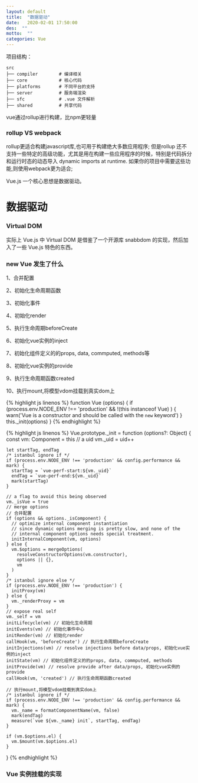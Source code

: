 ```yaml
---
layout: default
title:  "数据驱动"
date:   2020-02-01 17:50:00
des:  ""
motto:  ""
categories: Vue
---
```


项目结构：

    src
    ├── compiler        # 编译相关
    ├── core            # 核心代码
    ├── platforms       # 不同平台的支持
    ├── server          # 服务端渲染
    ├── sfc             # .vue 文件解析
    ├── shared          # 共享代码

vue通过rollup进行构建，比npm更轻量

### rollup VS webpack

rollup更适合构建javascript库,也可用于构建绝大多数应用程序;
但是rollup 还不支持一些特定的高级功能，尤其是用在构建一些应用程序的时候，特别是代码拆分和运行时态的动态导入 dynamic imports at runtime.
如果你的项目中需要这些功能,则使用webpack更为适合;

Vue.js 一个核心思想是数据驱动。

# 数据驱动

### Virtual DOM

实际上 Vue.js 中 Virtual DOM 是借鉴了一个开源库 snabbdom 的实现，然后加入了一些 Vue.js 特色的东西。

### new Vue 发生了什么

1、合并配置

2、初始化生命周期函数

3、初始化事件

4、初始化render

5、执行生命周期beforeCreate

6、初始化vue实例的inject

7、初始化组件定义的的props, data, commputed, methods等

8、初始化vue实例的provide

9、执行生命周期函数created

10、执行mount,将模型vdom挂载到真实dom上


{% highlight js linenos %}
function Vue (options) {
  if (process.env.NODE_ENV !== 'production' &&
    !(this instanceof Vue)
  ) {
    warn('Vue is a constructor and should be called with the `new` keyword')
  }
  this._init(options)
}
{% endhighlight %}

{% highlight js linenos %}
Vue.prototype._init = function (options?: Object) {
    const vm: Component = this
    // a uid
    vm._uid = uid++

    let startTag, endTag
    /* istanbul ignore if */
    if (process.env.NODE_ENV !== 'production' && config.performance && mark) {
      startTag = `vue-perf-start:${vm._uid}`
      endTag = `vue-perf-end:${vm._uid}`
      mark(startTag)
    }

    // a flag to avoid this being observed
    vm._isVue = true
    // merge options
    // 合并配置
    if (options && options._isComponent) {
      // optimize internal component instantiation
      // since dynamic options merging is pretty slow, and none of the
      // internal component options needs special treatment.
      initInternalComponent(vm, options)
    } else {
      vm.$options = mergeOptions(
        resolveConstructorOptions(vm.constructor),
        options || {},
        vm
      )
    }
    /* istanbul ignore else */
    if (process.env.NODE_ENV !== 'production') {
      initProxy(vm)
    } else {
      vm._renderProxy = vm
    }
    // expose real self
    vm._self = vm
    initLifecycle(vm) // 初始化生命周期
    initEvents(vm) // 初始化事件中心
    initRender(vm) // 初始化render
    callHook(vm, 'beforeCreate') // 执行生命周期beforeCreate
    initInjections(vm) // resolve injections before data/props, 初始化vue实例的inject
    initState(vm) // 初始化组件定义的的props, data, commputed, methods
    initProvide(vm) // resolve provide after data/props, 初始化vue实例的provide
    callHook(vm, 'created') // 执行生命周期函数created

    // 执行mount,将模型vdom挂载到真实dom上
    /* istanbul ignore if */
    if (process.env.NODE_ENV !== 'production' && config.performance && mark) {
      vm._name = formatComponentName(vm, false)
      mark(endTag)
      measure(`vue ${vm._name} init`, startTag, endTag)
    }

    if (vm.$options.el) {
      vm.$mount(vm.$options.el)
    }
  }
{% endhighlight %}

### Vue 实例挂载的实现
